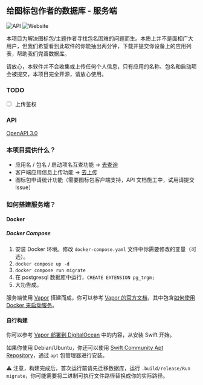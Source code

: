 ## 给图标包作者的数据库 - 服务端

![API](https://img.shields.io/website?down_color=lightgrey&down_message=Offline&label=API&up_color=green&up_message=Online&url=https%3A%2F%2Fapptracker-api.cn2.tiers.top)
![Website](https://img.shields.io/website?down_color=lightgrey&down_message=Offline&label=Website&up_color=green&up_message=Online&url=https%3A%2F%2Fapp-tracker.butanediol.me)

本项目为解决图标包/主题作者寻找包名困难的问题而生。本质上并不是面相广大用户，但我们希望看到此软件的你能抽出两分钟，下载并提交你设备上的应用列表，帮助我们完善数据库。

请放心，本软件并不会收集或上传任何个人信息，只有应用的名称、包名和启动项会被提交，本项目完全开源，请放心使用。

### TODO

* [ ] 上传鉴权

### API

[OpenAPI 3.0](https://github.com/Oblatum/App-Tracker-for-Icon-Pack-Server-Side/blob/main/OpenAPI.yaml)

### 本项目提供什么？

- 应用名 / 包名 / 启动项名互查功能 -> [去查询](https://app-tracker.butanediol.me)
- 客户端应用信息上传功能 -> [去上传](https://github.com/Oblatum/App-Tracker-for-Icon-Pack-Client-Side-Android-Version/releases)
- 图标包申请统计功能（需要图标包客户端支持，API 文档施工中，试用请提交 Issue）

### 如何搭建服务端？

#### Docker

##### Docker Compose

1. 安装 Docker 环境。修改 `docker-compose.yaml` 文件中你需要修改的变量（可选）。
2. `docker compose up -d`
3. `docker compose run migrate`
4. 在 postgresql 数据库中运行，`CREATE EXTENSION pg_trgm;`
5. 大功告成。

服务端使用 [Vapor]() 搭建而成，你可以参考 [Vapor 的官方文档](https://vapor.k2t3k.tk/)，其中包含[如何使用 Docker 来启动服务](https://vapor.k2t3k.tk/4.0/deploy/docker/)。

#### 自行构建

你可以参考 [Vapor 部署到 DigitalOcean](https://vapor.k2t3k.tk/4.0/deploy/digital-ocean/#swift) 中的内容，从安装 Swift 开始。

如果你使用 Debian/Ubuntu，你还可以使用 [Swift Community Apt Repository](https://www.swiftlang.xyz)，通过 `apt` 包管理器进行安装。

⚠️ 注意，构建完成后，首次运行前请先迁移数据库，运行 `.build/release/Run migrate`，你可能需要将二进制可执行文件路径替换成你的实际路径。
